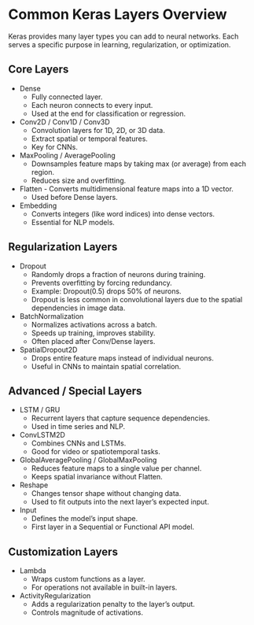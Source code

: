 # Common Keras Layers Overview

Keras provides many layer types you can add to neural networks. Each serves a specific purpose in learning, regularization, or optimization.

## Core Layers

- Dense
    - Fully connected layer.
    - Each neuron connects to every input.
    - Used at the end for classification or regression.
- Conv2D / Conv1D / Conv3D
    - Convolution layers for 1D, 2D, or 3D data.
    - Extract spatial or temporal features.
    - Key for CNNs.
- MaxPooling / AveragePooling
    - Downsamples feature maps by taking max (or average) from each region.
    - Reduces size and overfitting.
- Flatten
        - Converts multidimensional feature maps into a 1D vector.
    - Used before Dense layers.
- Embedding
    - Converts integers (like word indices) into dense vectors.
    - Essential for NLP models.

## Regularization Layers

- Dropout
    - Randomly drops a fraction of neurons during training.
    - Prevents overfitting by forcing redundancy.
    - Example: Dropout(0.5) drops 50% of neurons.
    - Dropout is less common in convolutional layers due to the spatial dependencies in image data.
- BatchNormalization
    - Normalizes activations across a batch.
    - Speeds up training, improves stability.
    - Often placed after Conv/Dense layers.
- SpatialDropout2D
    - Drops entire feature maps instead of individual neurons.
    - Useful in CNNs to maintain spatial correlation.

## Advanced / Special Layers

- LSTM / GRU
    - Recurrent layers that capture sequence dependencies.
    - Used in time series and NLP.
- ConvLSTM2D
    - Combines CNNs and LSTMs.
    - Good for video or spatiotemporal tasks.
- GlobalAveragePooling / GlobalMaxPooling
    - Reduces feature maps to a single value per channel.
    - Keeps spatial invariance without Flatten.
- Reshape
    - Changes tensor shape without changing data.
    - Used to fit outputs into the next layer’s expected input.
- Input
    - Defines the model’s input shape.
    - First layer in a Sequential or Functional API model.

## Customization Layers

- Lambda
    - Wraps custom functions as a layer.
    - For operations not available in built-in layers.
- ActivityRegularization
    - Adds a regularization penalty to the layer’s output.
    - Controls magnitude of activations.